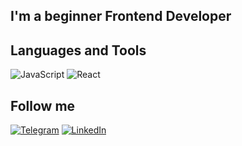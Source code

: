 ## I'm a beginner Frontend Developer

## Languages and Tools
![JavaScript](https://img.shields.io/badge/-JavaScript-090909?style=for-the-badge&logo=JavaScript&logoColor=ffe81c)
![React](https://img.shields.io/badge/-React-090909?style=for-the-badge&logo=React)

## Follow me
[![Telegram](https://img.shields.io/badge/-Telegram-090909?style=for-the-badge&logo=Telegram&logoColor=27a0d9)](https://t.me/li_key)
[![LinkedIn](https://img.shields.io/badge/-LinkedIn-090909?style=for-the-badge&logo=LinkedIn&logoColor=007bb6)]()

<!-- https://img.shields.io/badge/<LABEL>-<MESSAGE>-<COLOR> -->
<!-- ?style=for-the-badge&logo=appveyor -->
<!-- change that color 090909 -->
